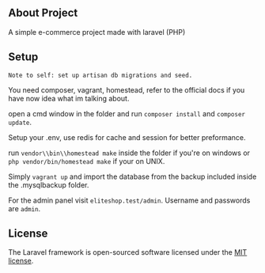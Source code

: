 ## About Project

A simple e-commerce project made with laravel (PHP)

## Setup

```Note to self: set up artisan db migrations and seed.```

You need composer, vagrant, homestead, refer to the official docs if you have now idea what im talking about.

open a cmd window in the folder and run `composer install` and `composer update`.

Setup your .env, use redis for cache and session for better preformance.

run `vendor\\bin\\homestead make` inside the folder if you're on windows or `php vendor/bin/homestead make` if your on UNIX.

Simply `vagrant up` and import the database from the backup included inside the .mysqlbackup folder.

For the admin panel visit `eliteshop.test/admin`.
Username and passwords are `admin`.

## License

The Laravel framework is open-sourced software licensed under the [MIT license](http://opensource.org/licenses/MIT).
